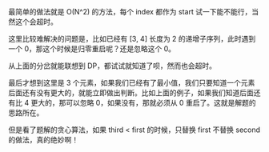 最简单的做法就是 O(N^2) 的方法，每个 index 都作为 start 试一下能不能行，当然这个会超时。

这里比较难解决的问题是，比如已经有 [3, 4] 长度为 2 的递增子序列，此时遇到一个 0，那这个时候是归零重启呢？还是忽略这个 0。

从上面的分岔就能联想到 DP，都试试就知道了呗，然而也会超时。

最后才想到这里是 3 个元素，如果我们已经有了最小值，我们只要知道一个元素后面还有没有更大的，就能立即做出判断。比如上面的例子，如果我们知道后面还有比 4 更大的，那可以忽略 0，如果没有，那就必须从 0 重启了。这就是解题的思路所在。

但是看了题解的贪心算法，如果 third < first 的时候，只替换 first 不替换 second 的做法，真的绝妙啊！